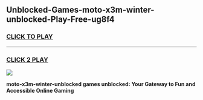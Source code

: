 
## Unblocked-Games-moto-x3m-winter-unblocked-Play-Free-ug8f4
<h3>
<a href="https://premium76.site?title=moto-x3m-winter-unblocked&ref=18A1">CLICK TO PLAY</a></h3>
<hr>

<h3>
<a href="https://premium76.site?title=moto-x3m-winter-unblocked&ref=18A1">CLICK 2 PLAY</a>
  
</h3>

<a href="https://premium76.site?title=moto-x3m-winter-unblocked&ref=18A1"><img src="https://clearcache.store/games.png"></a>


**moto-x3m-winter-unblocked games unblocked: Your Gateway to Fun and Accessible Online Gaming**
